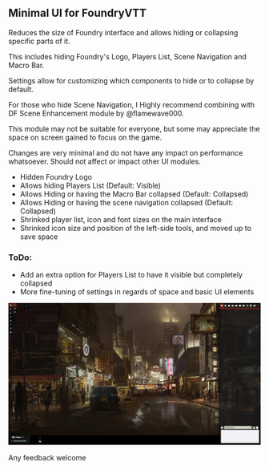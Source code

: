 ## Minimal UI for FoundryVTT

Reduces the size of Foundry interface and allows hiding or collapsing specific parts of it.

This includes hiding Foundry's Logo, Players List, Scene Navigation and Macro Bar.

Settings allow for customizing which components to hide or to collapse by default.

For those who hide Scene Navigation, I Highly recommend combining with DF Scene Enhancement module by @flamewave000.

This module may not be suitable for everyone, but some may appreciate the space on screen gained to focus on the game.

Changes are very minimal and do not have any impact on performance whatsoever.
Should not affect or impact other UI modules.

* Hidden Foundry Logo
* Allows hiding Players List (Default: Visible)
* Allows Hiding or having the Macro Bar collapsed (Default: Collapsed)
* Allows Hiding or having the scene navigation collapsed (Default: Collapsed)
* Shrinked player list, icon and font sizes on the main interface
* Shrinked icon size and position of the left-side tools, and moved up to save space

### ToDo:
* Add an extra option for Players List to have it visible but completely collapsed
* More fine-tuning of settings in regards of space and basic UI elements 

![Example Image](./example5.jpg)

Any feedback welcome
